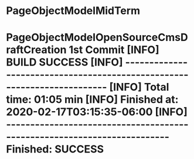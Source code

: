 # PageObjectModelMidTerm
PageObjectModelOpenSourceCmsDraftCreation
1st Commit
[INFO] BUILD SUCCESS
[INFO] ------------------------------------------------------------------------
[INFO] Total time:  01:05 min
[INFO] Finished at: 2020-02-17T03:15:35-06:00
[INFO] ------------------------------------------------------------------------
Finished: SUCCESS
===============================================================================
